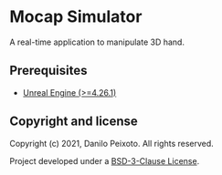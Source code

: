 # Mocap Simulator

A real-time application to manipulate 3D hand.

## Prerequisites

* [Unreal Engine (>=4.26.1)](https://www.unrealengine.com)

## Copyright and license

Copyright (c) 2021, Danilo Peixoto. All rights reserved.

Project developed under a [BSD-3-Clause License](LICENSE.md).
